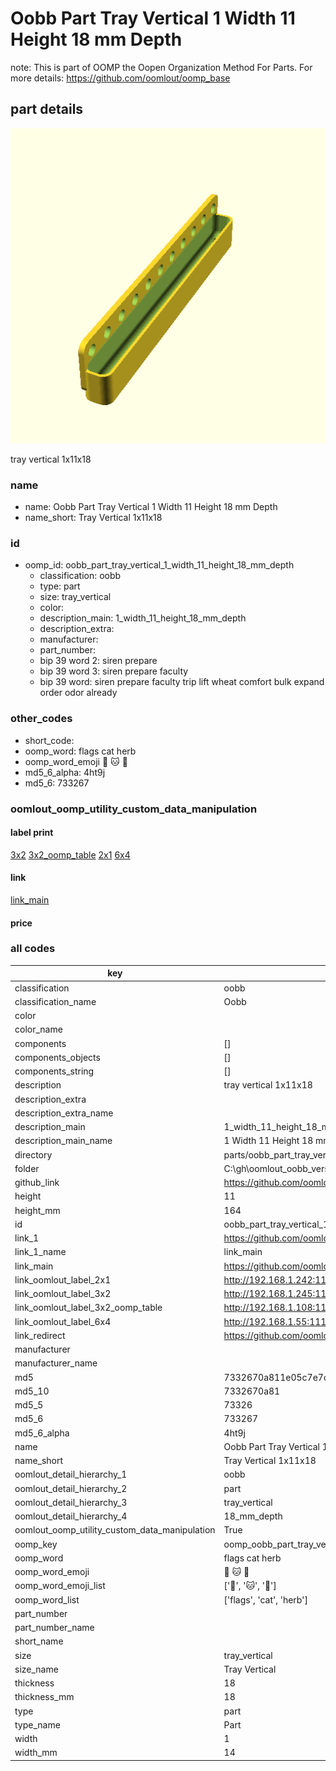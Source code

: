 # Oobb Part Tray Vertical 1 Width 11 Height 18 mm Depth  

note: This is part of OOMP the Oopen Organization Method For Parts. For more details: https://github.com/oomlout/oomp_base

##  part details
  

[![](3dpr.png)](3dpr.png)

tray vertical 1x11x18



### name
* name: Oobb Part Tray Vertical 1 Width 11 Height 18 mm Depth
* name_short: Tray Vertical 1x11x18 
### id
* oomp_id: oobb_part_tray_vertical_1_width_11_height_18_mm_depth
  * classification: oobb
  * type: part
  * size: tray_vertical
  * color: 
  * description_main: 1_width_11_height_18_mm_depth
  * description_extra: 
  * manufacturer: 
  * part_number: 
  * bip 39 word 2: siren prepare
  * bip 39 word 3: siren prepare faculty
  * bip 39 word: siren prepare faculty trip lift wheat comfort bulk expand order odor already

### other_codes
* short_code: 
* oomp_word: flags cat herb
* oomp_word_emoji :flags: :cat: :herb:
* md5_6_alpha: 4ht9j
* md5_6: 733267






### oomlout_oomp_utility_custom_data_manipulation
#### label print
[3x2](http://192.168.1.245:1112/?label=oomp%204ht9j)
[3x2_oomp_table](http://192.168.1.108:1112/?label=oomp%204ht9j)
[2x1](http://192.168.1.242:1112/?label=oomp%204ht9j)
[6x4](http://192.168.1.55:1112/?label=oomp%204ht9j)    

#### link

[link_main](https://github.com/oomlout/oomlout_oobb_version_4_generated_parts/tree/main/navigation_oomp/oobb/part/tray_vertical/1_width_11_height_18_mm_depth/part)                              

#### price







### all codes 
| key | value |  
| --- | --- |  
| classification | oobb |  
| classification_name | Oobb |  
| color |  |  
| color_name |  |  
| components | [] |  
| components_objects | [] |  
| components_string | [] |  
| description | tray vertical 1x11x18 |  
| description_extra |  |  
| description_extra_name |  |  
| description_main | 1_width_11_height_18_mm_depth |  
| description_main_name | 1 Width 11 Height 18 mm Depth |  
| directory | parts/oobb_part_tray_vertical_1_width_11_height_18_mm_depth |  
| folder | C:\gh\oomlout_oobb_version_4_generated_parts\parts\oobb_part_tray_vertical_1_width_11_height_18_mm_depth |  
| github_link | https://github.com/oomlout/oomlout_oomp_part_src/tree/main/parts/oobb_part_tray_vertical_1_width_11_height_18_mm_depth |  
| height | 11 |  
| height_mm | 164 |  
| id | oobb_part_tray_vertical_1_width_11_height_18_mm_depth |  
| link_1 | https://github.com/oomlout/oomlout_oobb_version_4_generated_parts/tree/main/navigation_oomp/oobb/part/tray_vertical/1_width_11_height_18_mm_depth/part |  
| link_1_name | link_main |  
| link_main | https://github.com/oomlout/oomlout_oobb_version_4_generated_parts/tree/main/navigation_oomp/oobb/part/tray_vertical/1_width_11_height_18_mm_depth/part |  
| link_oomlout_label_2x1 | http://192.168.1.242:1112/?label=oomp%204ht9j |  
| link_oomlout_label_3x2 | http://192.168.1.245:1112/?label=oomp%204ht9j |  
| link_oomlout_label_3x2_oomp_table | http://192.168.1.108:1112/?label=oomp%204ht9j |  
| link_oomlout_label_6x4 | http://192.168.1.55:1112/?label=oomp%204ht9j |  
| link_redirect | https://github.com/oomlout/oomlout_oobb_version_4_generated_parts/tree/main/parts/oobb_tray_vertical_01_11_18 |  
| manufacturer |  |  
| manufacturer_name |  |  
| md5 | 7332670a811e05c7e7c0be8ca36a7e4b |  
| md5_10 | 7332670a81 |  
| md5_5 | 73326 |  
| md5_6 | 733267 |  
| md5_6_alpha | 4ht9j |  
| name | Oobb Part Tray Vertical 1 Width 11 Height 18 mm Depth |  
| name_short | Tray Vertical 1x11x18  |  
| oomlout_detail_hierarchy_1 | oobb |  
| oomlout_detail_hierarchy_2 | part |  
| oomlout_detail_hierarchy_3 | tray_vertical |  
| oomlout_detail_hierarchy_4 | 18_mm_depth |  
| oomlout_oomp_utility_custom_data_manipulation | True |  
| oomp_key | oomp_oobb_part_tray_vertical_1_width_11_height_18_mm_depth |  
| oomp_word | flags cat herb |  
| oomp_word_emoji | :flags: :cat: :herb: |  
| oomp_word_emoji_list | [':flags:', ':cat:', ':herb:'] |  
| oomp_word_list | ['flags', 'cat', 'herb'] |  
| part_number |  |  
| part_number_name |  |  
| short_name |  |  
| size | tray_vertical |  
| size_name | Tray Vertical |  
| thickness | 18 |  
| thickness_mm | 18 |  
| type | part |  
| type_name | Part |  
| width | 1 |  
| width_mm | 14 |  
